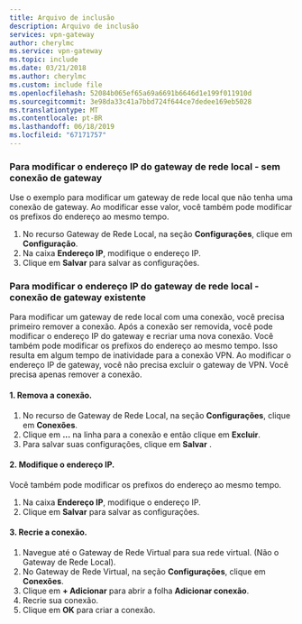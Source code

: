 ```yaml
---
title: Arquivo de inclusão
description: Arquivo de inclusão
services: vpn-gateway
author: cherylmc
ms.service: vpn-gateway
ms.topic: include
ms.date: 03/21/2018
ms.author: cherylmc
ms.custom: include file
ms.openlocfilehash: 52084b065ef65a69a6691b6646d1e199f011910d
ms.sourcegitcommit: 3e98da33c41a7bbd724f644ce7dedee169eb5028
ms.translationtype: MT
ms.contentlocale: pt-BR
ms.lasthandoff: 06/18/2019
ms.locfileid: "67171757"
---
```

### <a name="gwipnoconnection"></a> Para modificar o endereço IP do gateway de rede local - sem conexão de gateway

Use o exemplo para modificar um gateway de rede local que não tenha uma conexão de gateway. Ao modificar esse valor, você também pode modificar os prefixos do endereço ao mesmo tempo.

1. No recurso Gateway de Rede Local, na seção **Configurações**, clique em **Configuração**.
2. Na caixa **Endereço IP**, modifique o endereço IP.
3. Clique em **Salvar** para salvar as configurações.

### <a name="gwipwithconnection"></a>Para modificar o endereço IP do gateway de rede local - conexão de gateway existente

Para modificar um gateway de rede local com uma conexão, você precisa primeiro remover a conexão. Após a conexão ser removida, você pode modificar o endereço IP do gateway e recriar uma nova conexão. Você também pode modificar os prefixos do endereço ao mesmo tempo. Isso resulta em algum tempo de inatividade para a conexão VPN. Ao modificar o endereço IP de gateway, você não precisa excluir o gateway de VPN. Você precisa apenas remover a conexão.
 
#### <a name="1-remove-the-connection"></a>1. Remova a conexão.

1. No recurso de Gateway de Rede Local, na seção **Configurações**, clique em **Conexões**.
2. Clique em **...** na linha para a conexão e então clique em **Excluir**.
3. Para salvar suas configurações, clique em **Salvar** .

#### <a name="2-modify-the-ip-address"></a>2. Modifique o endereço IP.

Você também pode modificar os prefixos do endereço ao mesmo tempo.

1. Na caixa **Endereço IP**, modifique o endereço IP.
2. Clique em **Salvar** para salvar as configurações.

#### <a name="3-recreate-the-connection"></a>3. Recrie a conexão.

1. Navegue até o Gateway de Rede Virtual para sua rede virtual. (Não o Gateway de Rede Local).
2. No Gateway de Rede Virtual, na seção **Configurações**, clique em **Conexões**.
3. Clique em **+ Adicionar** para abrir a folha **Adicionar conexão**.
4. Recrie sua conexão.
5. Clique em **OK** para criar a conexão.